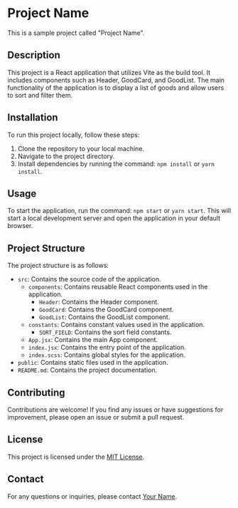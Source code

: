 # Project Name

This is a sample project called "Project Name".


## Description

This project is a React application that utilizes Vite as the build tool. It includes components such as Header, GoodCard, and GoodList. The main functionality of the application is to display a list of goods and allow users to sort and filter them.


## Installation

To run this project locally, follow these steps:

1. Clone the repository to your local machine.
2. Navigate to the project directory.
3. Install dependencies by running the command: `npm install` or `yarn install`.


## Usage

To start the application, run the command: `npm start` or `yarn start`. This will start a local development server and open the application in your default browser.


## Project Structure

The project structure is as follows:

- `src`: Contains the source code of the application.
  - `components`: Contains reusable React components used in the application.
    - `Header`: Contains the Header component.
    - `GoodCard`: Contains the GoodCard component.
    - `GoodList`: Contains the GoodList component.
  - `constants`: Contains constant values used in the application.
    - `SORT_FIELD`: Contains the sort field constants.
  - `App.jsx`: Contains the main App component.
  - `index.jsx`: Contains the entry point of the application.
  - `index.scss`: Contains global styles for the application.
- `public`: Contains static files used in the application.
- `README.md`: Contains the project documentation.


## Contributing

Contributions are welcome! If you find any issues or have suggestions for improvement, please open an issue or submit a pull request.


## License

This project is licensed under the [MIT License](LICENSE).


## Contact

For any questions or inquiries, please contact [Your Name](mailto:your-email@example.com).

